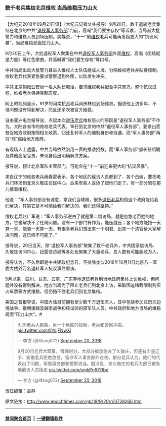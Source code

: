 ### 数千老兵集结北京维权 当局维稳压力山大
------------------------

<p>【大纪元2018年09月21日讯】（大纪元记者文朴报导）9月20日，数千退转老兵集结在北京的中共“<a href="http://www.epochtimes.com/gb/tag/%E9%80%80%E5%BD%B9%E5%86%9B%E4%BA%BA%E4%BA%8B%E5%8A%A1%E9%83%A8.html">退役军人事务部</a>”门前，高喊“我们要生存权”等诉求，当局派大批警力和维稳人员到场压制。美媒说，“十一”前<a href="http://www.epochtimes.com/gb/tag/%E7%BB%B4%E6%9D%83.html">维权</a>老兵可能再发起更大的“抗议风暴”，当局维稳局面压力山大。</p>
<p>9月20日上午，大批退役军人聚集在中共<a href="http://www.epochtimes.com/gb/tag/%E9%80%80%E5%BD%B9%E5%86%9B%E4%BA%BA%E4%BA%8B%E5%8A%A1%E9%83%A8.html">退役军人事务部</a>外面<a href="http://www.epochtimes.com/gb/tag/%E7%BB%B4%E6%9D%83.html">维权</a>，高唱《团结就是力量》等红色歌曲，并高喊著“我们要生存权”等口号。</p>
<p>中共当局出动大批警力且进入维权人士队伍组成人墙，分隔维权老兵并贴身控制。维权老兵代表紧急要求警察退到外围，以防发生冲突。</p>
<p>中共北京朝阳公安局一名大队长喊话，要求维权老兵配合中共警方。整个抗议过程，维权老兵保持克制态度。</p>
<p>网上的视频显示，91岁的河南抗战老兵尚庆林也到场维权。据说他上访多年，不但问题没有得到解决，而且还多次被官方维稳。</p>
<p>自由亚洲电台报导说，点起本次<a href="http://www.epochtimes.com/gb/tag/%E9%80%80%E4%BC%8D%E8%80%81%E5%85%B5.html">退伍老兵</a>维权怒火的原因是“退役军人事务部”不作为。大陆各省市的维权老兵代表，19日到北京的中共“退役军人事务部”，要求出面督促地方政府按照相关政策，归还复转军人的编制身份和待遇，而“军人事务部”再将“球”踢给地方政府。</p>
<p>有现场人士透露，中共当局依然沿用一贯的推诿招数，而“军人事务部”部长孙绍聘及其他高层官员，未现身给出明确解决方案。</p>
<p>报导说，预计北京军队主管部门，可能会在“十一”前迎来更大的“抗议风暴”。</p>
<p>来自辽宁的维权老兵阚春雷表示，各个地区的截访人员都到了、各个击破，要把老兵们转场到北京久敬庄访民中心，后来有些人妥协了跟他们走了。有一部分留在那儿接着维权。</p>
<p>他说：“军人事务部没有诚意，拿我们当球踢，很多<a href="http://www.epochtimes.com/gb/tag/%E9%80%80%E4%BC%8D%E8%80%81%E5%85%B5.html">退伍老兵</a>相信这个政府能给我们解决，其实它是不可能给我们解决的，我们还得坚持。”</p>
<p>维权老兵赵广军说：“军人事务部说白了就是第二信访局，就是忽悠老百姓的地方，它也解决不了任何问题。没有一个部门有作为，能压就压；各个地方能拖一天算一天、能骗一天算一天，有很多老兵幻想出来一个明君、出来一个清官给大家解决问题，这已经不可能了。”</p>
<p>报导说，20日当天，除“退投军人事务部”聚集了数千老兵外，中共国家信访局、久敬庄访问中心、纪委信访局等各处也聚集了大量老兵，总人数有可能超过万人。</p>
<p>报导认为，不久后即是中共建政纪念日，不排除类似2016年10月11日北京八一军委大楼外万名退转军人抗议事件重演。</p>
<p>9月以来，四川、甘肃、云南、广东等地退伍老兵到当地政府集体上访维权，但问题并没有得到解决，地方当局为了阻止老兵们到北京上访，采取围追堵截限制购买火车票等方式维稳，但仍挡不住老兵们到北京集结。</p>
<p>美国之音报导说，中国大陆目前拥有至少数千万退伍军人，其中包括参加过历次边境战争、援朝援越及越南战争和核试验的原军队人员，中共政府和地方当局的维稳局面“压力山大”。#</p>
<blockquote class="twitter-tweet" data-lang="en">
<p dir="ltr" lang="zh">9.20老兵大聚集，另一个角度的视频，老兵和警察冲突。 <a href="https://t.co/IlYcjFNwXi">pic.twitter.com/IlYcjFNwXi</a></p>
<p>— 李方 (@lifang072) <a href="https://twitter.com/lifang072/status/1042805012123066368?ref_src=twsrc%5Etfw">September 20, 2018</a></p></blockquote>
<p><script async src="https://platform.twitter.com/widgets.js" charset="utf-8"></script></p>
<blockquote class="twitter-tweet" data-lang="en">
<p dir="ltr" lang="zh">9月20日老兵大聚集，傍晚时分，大部分被忽悠去了久敬庄，但还有少量辽宁、安徽老兵拒绝忽悠，留守军人事务部外过夜。部分老兵认为，他们的代表出了问题，帮助事务部和警察说话。据消息，去久敬庄的老兵大部已被各地截访人员接走 <a href="https://t.co/vmkPgRYRbd">pic.twitter.com/vmkPgRYRbd</a></p>
<p>— 李方 (@lifang072) <a href="https://twitter.com/lifang072/status/1042798265639612419?ref_src=twsrc%5Etfw">September 20, 2018</a></p></blockquote>
<p><script async src="https://platform.twitter.com/widgets.js" charset="utf-8"></script></p>
<p>责任编辑：高静</p>

原文链接：http://www.epochtimes.com/gb/18/9/20/n10729266.htm


------------------------
#### [禁闻聚合首页](https://github.com/gfw-breaker/banned-news/blob/master/README.md) &nbsp;|&nbsp;  [一键翻墙软件](https://github.com/gfw-breaker/nogfw/blob/master/README.md)